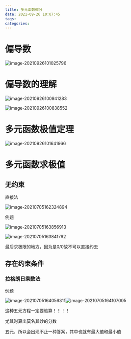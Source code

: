 ```yaml
---
title: 多元函数微分
date: 2021-09-26 10:07:45
tags:
categories:
---
```




# 偏导数

![image-20210926101025796](https://gitee.com/simple_one1/pic/raw/master/image-20210926101025796.png)





# 偏导数的理解

![image-20210926100941283](https://gitee.com/simple_one1/pic/raw/master/image-20210926100941283.png)





![image-20210926100838552](https://gitee.com/simple_one1/pic/raw/master/image-20210926100838552.png)











# 多元函数极值定理

![image-20210926101641966](https://gitee.com/simple_one1/pic/raw/master/image-20210926101641966.png)



# 多元函数求极值

## 无约束

直接法

![image-20210705162324894](https://gitee.com/simple_one1/pic/raw/master/image-20210705162324894.png)



例题

![image-20210705163856913](https://gitee.com/simple_one1/pic/raw/master/image-20210705163856913.png)

![image-20210705163841762](https://gitee.com/simple_one1/pic/raw/master/image-20211104094057896.png)

最后求极限的地方，因为是0/0故不可以直接约去



## 存在约束条件

### 拉格朗日乘数法

例题

![image-20210705164056311](https://gitee.com/simple_one1/pic/raw/master/image-20210705164056311.png)![image-20210705164107005](https://gitee.com/simple_one1/pic/raw/master/image-20210705164107005.png)



这种五元方程一定要验算！！！！

尤其时算出莫名其妙的分数

五元，所以会出现不止一种答案，其中也就有最大值和最小值

